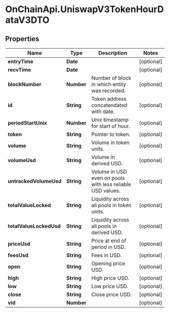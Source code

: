 # OnChainApi.UniswapV3TokenHourDataV3DTO

## Properties

Name | Type | Description | Notes
------------ | ------------- | ------------- | -------------
**entryTime** | **Date** |  | [optional] 
**recvTime** | **Date** |  | [optional] 
**blockNumber** | **Number** | Number of block in which entity was recorded. | [optional] 
**id** | **String** | Token address concatendated with date. | [optional] 
**periodStartUnix** | **Number** | Unix timestamp for start of hour. | [optional] 
**token** | **String** | Pointer to token. | [optional] 
**volume** | **String** | Volume in token units. | [optional] 
**volumeUsd** | **String** | Volume in derived USD. | [optional] 
**untrackedVolumeUsd** | **String** | Volume in USD even on pools with less reliable USD values. | [optional] 
**totalValueLocked** | **String** | Liquidity across all pools in token units. | [optional] 
**totalValueLockedUsd** | **String** | Liquidity across all pools in derived USD. | [optional] 
**priceUsd** | **String** | Price at end of period in USD. | [optional] 
**feesUsd** | **String** | Fees in USD. | [optional] 
**open** | **String** | Opening price USD. | [optional] 
**high** | **String** | High price USD. | [optional] 
**low** | **String** | Low price USD. | [optional] 
**close** | **String** | Close price USD. | [optional] 
**vid** | **Number** |  | [optional] 



